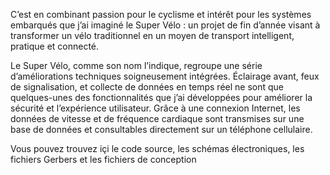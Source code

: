 C’est en combinant passion pour le cyclisme et intérêt pour les systèmes embarqués que j’ai imaginé le Super Vélo : un projet de fin d’année visant à transformer un vélo traditionnel en un moyen de transport intelligent, pratique et connecté.

Le Super Vélo, comme son nom l’indique, regroupe une série d’améliorations techniques soigneusement intégrées. Éclairage avant, feux de signalisation, et collecte de données en temps réel ne sont que quelques-unes des fonctionnalités que j’ai développées pour améliorer la sécurité et l’expérience utilisateur. Grâce à une connexion Internet, les données de vitesse et de fréquence cardiaque sont transmises sur une base de données et consultables directement sur un téléphone cellulaire.

Vous pouvez trouvez içi le code source, les schémas électroniques, les fichiers Gerbers et les fichiers de conception
